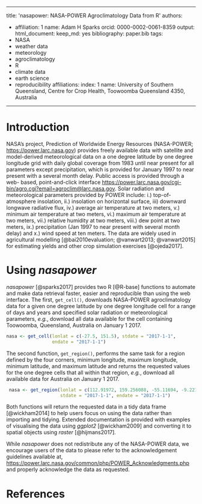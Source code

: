 
---
title: 'nasapower: NASA-POWER Agroclimatology Data from R'
authors:
  - affiliation: 1
    name: Adam H Sparks
    orcid: 0000-0002-0061-8359
output:
  html_document:
    keep_md: yes
bibliography: paper.bib
tags:
- NASA
- weather data
- meteorology
- agroclimatology
- R
- climate data
- earth science
- reproducibility
affiliations:
  index: 1
  name: University of Southern Queensland, Centre for Crop Health, Toowoomba Queensland 4350, Australia
---

# Introduction

NASA’s project, Prediction of Worldwide Energy Resources (NASA-POWER;
<https://power.larc.nasa.gov>) provides freely available data with satellite and
model-derived meteorological data on a one degree latitude by one degree
longitude grid with daily global coverage from 1983 until near present for all
parameters except precipitation, which is provided for January 1997 to near
present with a several month delay. Public access is provided through a web-
based, point-and-click interface
<https://power.larc.nasa.gov/cgi-bin/agro.cgi?email=agroclim@larc.nasa.gov>. 
Solar radiation and meteorological parameters provided by POWER include: i.)
top-of-atmosphere insolation, ii.) insolation on horizontal surface, iii)
downward longwave radiative flux, iv.) average air temperature at two meters,
v.) minimum air temperature at two meters, vi.) maximum air temperature at two
meters, vii.) relative humidity at two meters, viii.) dew point at two meters, 
ix.) precipitation (Jan 1997 to near present with several month delay) and x.)
wind speed at ten meters. The data are widely used in agricultural modelling
[@bai2010evaluation; @vanwart2013; @vanwart2015] for estimating yields and other
crop simulation exercises [@ojeda2017].

# Using _nasapower_

_nasapower_ [@sparks2017] provides two R [@R-base] functions to automate and
make data retrieval faster, easier and reproducible than using the web
interface. The first, `get_cell()`, downloads NASA-POWER agroclimatology data
for a given one degree latitude by one degree longitude cell for a range of
days and years and specified solar radiation or meteorological parameters,
_e.g._, download all data available for the cell containing Toowoomba,
Queensland, Australia on January 1 2017.

```r
nasa <- get_cell(lonlat = c(-27.5, 151.5), stdate = "2017-1-1",
                 endate = "2017-1-1")
```

The second function, `get_region()`, performs the same task for a region defined
by the four corners, minimum longitude, maximum longitude, minimum latitude, and
maximum latitude and returns the requested values for the one degree cells that
all within that region, _e.g._, download all available data for Australia on
January 1 2017.

```r
 nasa <- get_region(lonlat = c(112.91972, 159.256088, -55.11694, -9.221099),
                    stdate = "2017-1-1", endate = "2017-1-1")
```

Both functions will return the requested data in a tidy data frame
[@wickham2014] to help users focus on using the data rather than importing
and tidying. Extended documentation is provided with examples of visualising the
data using _ggplot2_ [@wickham2009] and converting it to spatial objects using
_raster_ [@hijmans2017].

While _nasapower_ does not redistribute any of the NASA-POWER data, we encourage
users of the data to please refer to the acknowledgement guidelines available
at, <https://power.larc.nasa.gov/common/php/POWER_Acknowledgments.php> and
properly acknowledge the data as requested.

# References
